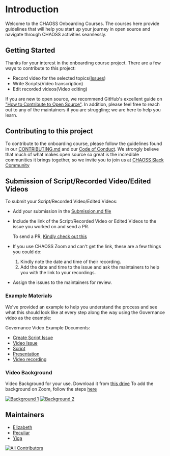 # Introduction

Welcome to the CHAOSS Onboarding Courses. The courses here provide guidelines that will help you start up your journey in open source and navigate through CHAOSS activities seamlessly.

## Getting Started

Thanks for your interest in the onboarding course project. There are a few ways to contribute to this project:

*   Record video for the selected topics([Issues](https://github.com/chaoss/education/issues))
*   Write Scripts(Video transcription)
*   Edit recorded videos(Video editing)

If you are new to open source, we recommend GitHub's excellent guide on ["How to Contribute to Open Source"](https://kcd.im/pull-request). In addition, please feel free to reach out to any of the maintainers if you are struggling; we are here to help you learn.

## Contributing to this project

To contribute to the onboarding course, please follow the guidelines found in our [CONTRIBUTING.md](https://github.com/chaoss/education/blob/main/Contributing.md) and our [Code of Conduct](https://github.com/chaoss/.github/blob/main/CODE_OF_CONDUCT.md).   We strongly believe that much of what makes open source so great is the incredible communities it brings together, so we invite you to join us at [CHAOSS Slack Community](https://join.slack.com/t/chaoss-workspace/shared_invite/zt-28p56bayt-67TRjdA4yJWQmUd4hCzULg)

## Submission of Script/Recorded Video/Edited Videos

To submit your Script/Recorded Video/Edited Videos:

*   Add your submission in the [Submission.md file](https://github.com/chaoss/education/blob/main/Submission.md)

*   Include the link of the Script/Recorded Video or Edited Videos to the issue you worked on and send a PR.

    To send a PR, [Kindly check out this](https://chaoss.community/kb/dco-setup)

*   If you use CHAOSS Zoom and can't get the link, these are a few things you could do:
    1.  Kindly note the date and time of their recording.
    2.  Add the date and time to the issue and ask the maintainers to help you with the link to your recordings.

*   Assign the issues to the maintainers for review.

### Example Materials

We've provided an example to help you understand the process and see what this should look like at every step along the way using the Governance video as the example:

Governance Video Example Documents:

*   [Create Script Issue](https://github.com/chaoss/education/issues/37)
*   [Video Issue](https://github.com/chaoss/education/issues/50)
*   [Script](https://docs.google.com/document/d/1xl5Mi0YKTF-hr44Wf7TK3Zv5bKARw_eY6PERx2YVr0M/preview)
*   [Presentation](https://docs.google.com/presentation/d/1yRONCzo0hP0xl-K-5ZDmeM_4wX7xHosZcc6dQic1gJ8/preview)
*   [Video recording](https://zoom.us/rec/share/JAzEpdmirE0vHWNKnvvffH-SXwP1oB1tfKmFkx4lkxFnvstgFTXCEEsHvPKBr4-V.WZ4NAVJeVxAkdnGF)


### Video Background

Video Background for your use. Download it from [this drive](https://drive.google.com/drive/folders/10eoK4BuGUcy9p1F4hR0TkMEVO_1I6Fga?usp=drive_link)
To add the background on Zoom, follow the steps [here](https://support.zoom.com/hc/en/article?id=zm_kb&sysparm_article=KB0060387#h_01FKP1SWKBCV0E8GW22FEYESDH)

[![Background 1](https://i.postimg.cc/Ss27zKV2/Video-Background.png)](https://postimg.cc/cgW8p0p0)
[![Background 2](https://i.postimg.cc/856Mz0PL/Video-Background-Light.png)](https://postimg.cc/bDqs6Lnv)


## Maintainers

*   [Elizabeth](https://github.com/ElizabethN)
*   [Peculiar](https://github.com/peculiaruc)
*   [Yiga](https://github.com/yigakpoa)

[![All Contributors](https://img.shields.io/badge/all_contributors-9-orange.svg?style=flat-square)](#contributors-)

<!-- ALL-CONTRIBUTORS-BADGE:END -->
